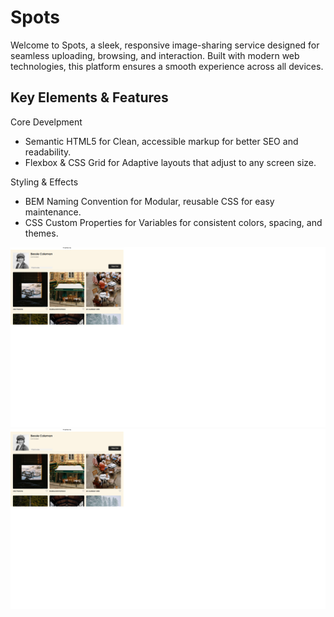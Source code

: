 # Spots

Welcome to Spots, a sleek, responsive image-sharing service designed for seamless uploading, browsing, and interaction. Built with modern web technologies, this platform ensures a smooth experience across all devices.

## Key Elements & Features

Core Develpment

- Semantic HTML5 for Clean, accessible markup for better SEO and readability.
- Flexbox & CSS Grid for Adaptive layouts that adjust to any screen size.

Styling & Effects

- BEM Naming Convention for Modular, reusable CSS for easy maintenance.
- CSS Custom Properties for Variables for consistent colors, spacing, and themes.

![Desktop view](images/spots-desktop-view.png)
![mobile view](images/spots-mobile-view.png)
